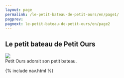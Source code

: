 ```yaml
---
layout: page
permalink: /le-petit-bateau-de-petit-ours/en/page1/
pagprev: 
pagnext: le-petit-bateau-de-petit-ours/en/page2
---
```


## Le petit bateau de Petit Ours

<img src="{{ site.baseurl }}/img/le-petit-bateau-de-petit-ours/page1.jpg"/>

<div class="childbook-text">
Petit Ours adorait son petit bateau.
</div>

{% include nav.html %}
